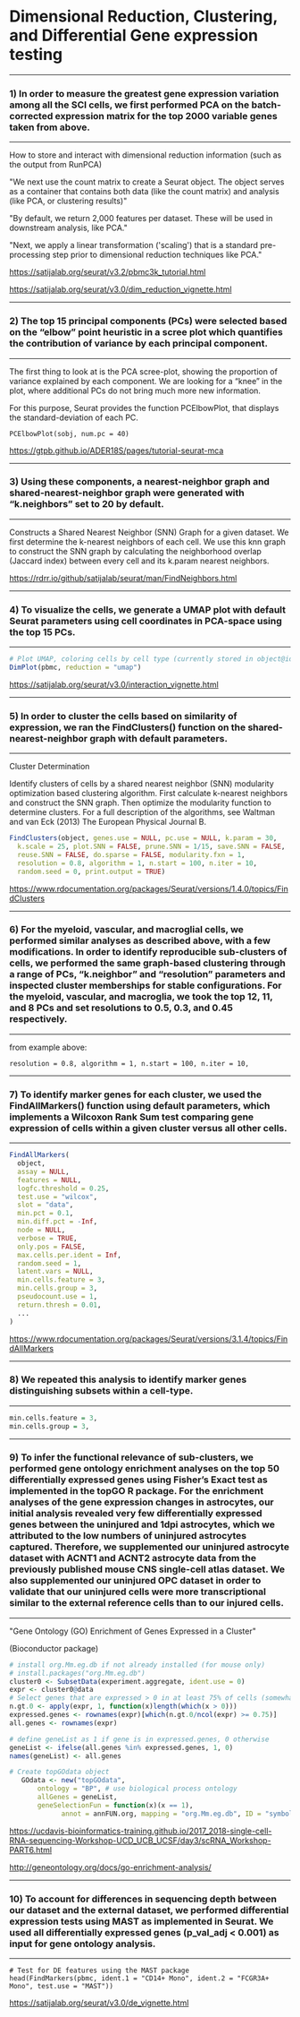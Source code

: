 

# Dimensional Reduction, Clustering, and Differential Gene expression testing

---

<h3> 1) In order to measure the greatest gene expression variation among all the SCI cells, we first performed PCA on the batch-corrected expression matrix for the top 2000 variable genes taken from above. </h3>

---



How to store and interact with dimensional reduction information (such as the output from RunPCA)

"We next use the count matrix to create a Seurat object. The object serves as a container that contains both data (like the count matrix) and analysis (like PCA, or clustering results)"

"By default, we return 2,000 features per dataset. These will be used in downstream analysis, like PCA."

"Next, we apply a linear transformation ('scaling') that is a standard pre-processing step prior to dimensional reduction techniques like PCA."

https://satijalab.org/seurat/v3.2/pbmc3k_tutorial.html

https://satijalab.org/seurat/v3.0/dim_reduction_vignette.html



---


<h3> 2) The top 15 principal components (PCs) were selected based on the “elbow” point heuristic in a scree plot which quantifies the contribution of variance by each principal component. </h3>


---

The first thing to look at is the PCA scree-plot, showing the proportion of variance explained by each component. We are looking for a “knee” in the plot, where additional PCs do not bring much more new information.

For this purpose, Seurat provides the function PCElbowPlot, that displays the standard-deviation of each PC.

`PCElbowPlot(sobj, num.pc = 40)`


https://gtpb.github.io/ADER18S/pages/tutorial-seurat-mca

--- 

<h3> 3) Using these components, a nearest-neighbor graph and shared-nearest-neighbor graph were generated with “k.neighbors” set to 20 by default. </h3>

---

Constructs a Shared Nearest Neighbor (SNN) Graph for a given dataset. We first determine the k-nearest neighbors of each cell. We use this knn graph to construct the SNN graph by calculating the neighborhood overlap (Jaccard index) between every cell and its k.param nearest neighbors.

https://rdrr.io/github/satijalab/seurat/man/FindNeighbors.html


---

<h3> 4) To visualize the cells, we generate a UMAP plot with default Seurat parameters using cell coordinates in PCA-space using the top 15 PCs. </h3>

---

```R
# Plot UMAP, coloring cells by cell type (currently stored in object@ident)
DimPlot(pbmc, reduction = "umap")
```

https://satijalab.org/seurat/v3.0/interaction_vignette.html

---

<h3> 5) In order to cluster the cells based on similarity of expression, we ran the FindClusters() function on the shared-nearest-neighbor graph with default parameters. </h3>

---

Cluster Determination

Identify clusters of cells by a shared nearest neighbor (SNN) modularity optimization based clustering algorithm. First calculate k-nearest neighbors and construct the SNN graph. Then optimize the modularity function to determine clusters. For a full description of the algorithms, see Waltman and van Eck (2013) The European Physical Journal B.


```R
FindClusters(object, genes.use = NULL, pc.use = NULL, k.param = 30,
  k.scale = 25, plot.SNN = FALSE, prune.SNN = 1/15, save.SNN = FALSE,
  reuse.SNN = FALSE, do.sparse = FALSE, modularity.fxn = 1,
  resolution = 0.8, algorithm = 1, n.start = 100, n.iter = 10,
  random.seed = 0, print.output = TRUE)
```

https://www.rdocumentation.org/packages/Seurat/versions/1.4.0/topics/FindClusters

---

<h3> 6) For the myeloid, vascular, and macroglial cells, we performed similar analyses as described above, with a few modifications. In order to identify reproducible sub-clusters of cells, we performed the same graph-based clustering through a range of PCs, “k.neighbor” and “resolution” parameters and inspected cluster memberships for stable configurations. For the myeloid, vascular, and macroglia, we took the top 12, 11, and 8 PCs and set resolutions to 0.5, 0.3, and 0.45 respectively.</h3>

---

from example above:

```resolution = 0.8, algorithm = 1, n.start = 100, n.iter = 10,```

---

<h3> 7) To identify marker genes for each cluster, we used the FindAllMarkers() function using default parameters, which implements a Wilcoxon Rank Sum test comparing gene expression of cells within a given cluster versus all other cells.</h3>

---


```R
FindAllMarkers(
  object,
  assay = NULL,
  features = NULL,
  logfc.threshold = 0.25,
  test.use = "wilcox",
  slot = "data",
  min.pct = 0.1,
  min.diff.pct = -Inf,
  node = NULL,
  verbose = TRUE,
  only.pos = FALSE,
  max.cells.per.ident = Inf,
  random.seed = 1,
  latent.vars = NULL,
  min.cells.feature = 3,
  min.cells.group = 3,
  pseudocount.use = 1,
  return.thresh = 0.01,
  ...
)
```


https://www.rdocumentation.org/packages/Seurat/versions/3.1.4/topics/FindAllMarkers

---

<h3> 8) We repeated this analysis to identify marker genes distinguishing subsets within a cell-type.</h3>

---

```R
min.cells.feature = 3,
min.cells.group = 3,
```

---

<h3> 9) To infer the functional relevance of sub-clusters, we performed gene ontology enrichment analyses on the top 50 differentially expressed genes using Fisher’s Exact test as implemented in the topGO R package. For the enrichment analyses of the gene expression changes in astrocytes, our initial analysis revealed very few differentially expressed genes between the uninjured and 1dpi astrocytes, which we attributed to the low numbers of uninjured astrocytes captured. Therefore, we supplemented our uninjured astrocyte dataset with ACNT1 and ACNT2 astrocyte data from the previously published mouse CNS single-cell atlas dataset. We also supplemented our uninjured OPC dataset in order to validate that our uninjured cells were more transcriptional similar to the external reference cells than to our injured cells.</h3>

---

 "Gene Ontology (GO) Enrichment of Genes Expressed in a Cluster"
 
 (Bioconductor package)
 
 ```R
 # install org.Mm.eg.db if not already installed (for mouse only)
# install.packages("org.Mm.eg.db") 
cluster0 <- SubsetData(experiment.aggregate, ident.use = 0)
expr <- cluster0@data
# Select genes that are expressed > 0 in at least 75% of cells (somewhat arbitrary definition)
n.gt.0 <- apply(expr, 1, function(x)length(which(x > 0)))
expressed.genes <- rownames(expr)[which(n.gt.0/ncol(expr) >= 0.75)]
all.genes <- rownames(expr)

# define geneList as 1 if gene is in expressed.genes, 0 otherwise
geneList <- ifelse(all.genes %in% expressed.genes, 1, 0)
names(geneList) <- all.genes

# Create topGOdata object
    GOdata <- new("topGOdata",
        ontology = "BP", # use biological process ontology
        allGenes = geneList,
        geneSelectionFun = function(x)(x == 1),
              annot = annFUN.org, mapping = "org.Mm.eg.db", ID = "symbol")
```

https://ucdavis-bioinformatics-training.github.io/2017_2018-single-cell-RNA-sequencing-Workshop-UCD_UCB_UCSF/day3/scRNA_Workshop-PART6.html

http://geneontology.org/docs/go-enrichment-analysis/

 

---

<h3> 10) To account for differences in sequencing depth between our dataset and the external dataset, we performed differential expression tests using MAST as implemented in Seurat. We used all differentially expressed genes (p_val_adj < 0.001) as input for gene ontology analysis. </h3>

---

```
# Test for DE features using the MAST package
head(FindMarkers(pbmc, ident.1 = "CD14+ Mono", ident.2 = "FCGR3A+ Mono", test.use = "MAST"))
```

https://satijalab.org/seurat/v3.0/de_vignette.html


